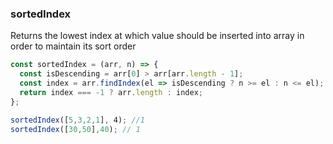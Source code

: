 ### sortedIndex

Returns the lowest index at which value should be inserted into array in order to maintain its sort order

```js
const sortedIndex = (arr, n) => {
  const isDescending = arr[0] > arr[arr.length - 1];
  const index = arr.findIndex(el => isDescending ? n >= el : n <= el);
  return index === -1 ? arr.length : index;
};
```

```js
sortedIndex([5,3,2,1], 4); //1
sortedIndex([30,50],40); // 1
```
